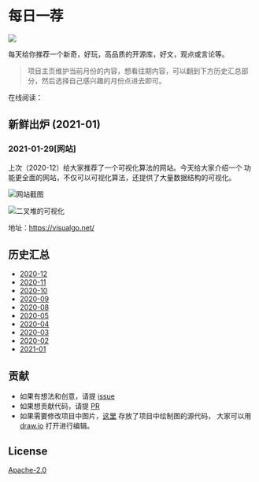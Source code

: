 # 每日一荐

![](https://tva1.sinaimg.cn/large/006y8mN6ly1g8d0sktqrwj30hs07maae.jpg)

每天给你推荐一个新奇，好玩，高品质的开源库，好文，观点或言论等。

> 项目主页维护当前月份的内容，想看往期内容，可以翻到下方历史汇总部分，然后选择自己感兴趣的月份点进去即可。

在线阅读：

## 新鲜出炉 (2021-01)

### 2021-01-29[网站]

上次（2020-12）给大家推荐了一个可视化算法的网站。今天给大家介绍一个 功能更全面的网站，不仅可以可视化算法，还提供了大量数据结构的可视化。

![网站截图](https://tva1.sinaimg.cn/large/008eGmZEly1gmm43gho7tj31er0n0gs5.jpg)

![二叉堆的可视化](https://tva1.sinaimg.cn/large/008eGmZEly1gmm444sdypj30o506zjrq.jpg)

地址：https://visualgo.net/

## 历史汇总

- [2020-12](https://github.com/azl397985856/daily-featured/tree/master/backup/2020-12/README.md)
- [2020-11](https://github.com/azl397985856/daily-featured/tree/master/backup/2020-11/README.md)
- [2020-10](https://github.com/azl397985856/daily-featured/tree/master/backup/2020-10/README.md)
- [2020-09](https://github.com/azl397985856/daily-featured/tree/master/backup/2020-09/README.md)
- [2020-08](https://github.com/azl397985856/daily-featured/tree/master/backup/2020-08/README.md)
- [2020-05](https://github.com/azl397985856/daily-featured/tree/master/backup/2020-05/README.md)
- [2020-04](https://github.com/azl397985856/daily-featured/tree/master/backup/2020-04/README.md)
- [2020-03](https://github.com/azl397985856/daily-featured/tree/master/backup/2020-03/README.md)
- [2020-02](https://github.com/azl397985856/daily-featured/tree/master/backup/2020-02/README.md)
- [2021-01](https://github.com/azl397985856/daily-featured/tree/master/backup/2021-01/README.md)

## 贡献

- 如果有想法和创意，请提 [issue](https://github.com/xjliang/daily-featured/issues) 
- 如果想贡献代码，请提 [PR](https://github.com/xjliang/daily-featured/pulls)
- 如果需要修改项目中图片，[这里](./assets/) 存放了项目中绘制图的源代码， 大家可以用 [draw.io](https://www.draw.io/) 打开进行编辑。

## License

[Apache-2.0](./LICENSE)
